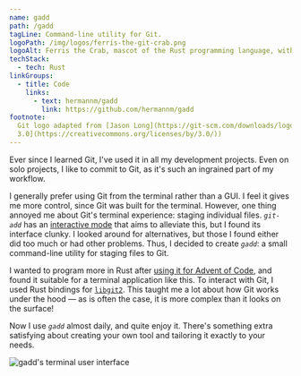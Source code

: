 ```yaml
---
name: gadd
path: /gadd
tagLine: Command-line utility for Git.
logoPath: /img/logos/ferris-the-git-crab.png
logoAlt: Ferris the Crab, mascot of the Rust programming language, with the Git logo on its forehead
techStack:
  - tech: Rust
linkGroups:
  - title: Code
    links:
      - text: hermannm/gadd
        link: https://github.com/hermannm/gadd
footnote:
  Git logo adapted from [Jason Long](https://git-scm.com/downloads/logos) (licensed under [CC BY
  3.0](https://creativecommons.org/licenses/by/3.0/))
---
```


Ever since I learned Git, I've used it in all my development projects. Even on solo projects, I like
to commit to Git, as it's such an ingrained part of my workflow.

I generally prefer using Git from the terminal rather than a GUI. I feel it gives me more control,
since Git was built for the terminal. However, one thing annoyed me about Git's terminal experience:
staging individual files. _`git-add`_ has an
[interactive mode](https://git-scm.com/docs/git-add#_interactive_mode) that aims to alleviate this,
but I found its interface clunky. I looked around for alternatives, but those I found either did too
much or had other problems. Thus, I decided to create _`gadd`_: a small command-line utility for
staging files to Git.

I wanted to program more in Rust after
[using it for Advent of Code](https://github.com/hermannm/advent-of-rust), and found it suitable for
a terminal application like this. To interact with Git, I used Rust bindings for
[`libgit2`](https://libgit2.org/). This taught me a lot about how Git works under the hood ⁠— as is
often the case, it is more complex than it looks on the surface!

Now I use _`gadd`_ almost daily, and quite enjoy it. There's something extra satisfying about
creating your own tool and tailoring it exactly to your needs.

![gadd's terminal user interface](/img/screenshots/gadd.png)

